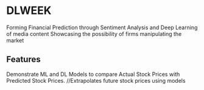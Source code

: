 # DLWEEK
Forming Financial Prediction through Sentiment Analysis and Deep Learning of media content
Showcasing the possibility of firms manipulating the market

## Features
Demonstrate ML and DL Models to compare Actual Stock Prices with Predicted Stock Prices.
//Extrapolates future stock prices using models
